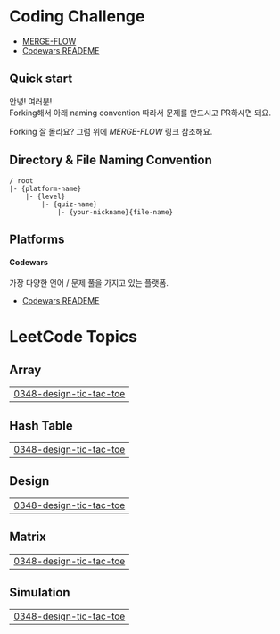 # Coding Challenge

* [MERGE-FLOW](docs/MERGE-FLOW.md)
* [Codewars READEME](codewars/README.md)

## Quick start

안녕! 여러분!  
Forking해서 아래 naming convention 따라서 문제를 만드시고 PR하시면 돼요.

Forking 잘 몰라요? 그럼 위에 *MERGE-FLOW* 링크 참조해요.


## Directory & File Naming Convention

```
/ root
|- {platform-name}
    |- {level}
        |- {quiz-name}
            |- {your-nickname}{file-name}
```

## Platforms

#### Codewars
가장 다양한 언어 / 문제 풀을 가지고 있는 플랫폼.
* [Codewars READEME](codewars/README.md)

<!---LeetCode Topics Start-->
# LeetCode Topics
## Array
|  |
| ------- |
| [0348-design-tic-tac-toe](https://github.com/jmp7786/algorithm/tree/master/0348-design-tic-tac-toe) |
## Hash Table
|  |
| ------- |
| [0348-design-tic-tac-toe](https://github.com/jmp7786/algorithm/tree/master/0348-design-tic-tac-toe) |
## Design
|  |
| ------- |
| [0348-design-tic-tac-toe](https://github.com/jmp7786/algorithm/tree/master/0348-design-tic-tac-toe) |
## Matrix
|  |
| ------- |
| [0348-design-tic-tac-toe](https://github.com/jmp7786/algorithm/tree/master/0348-design-tic-tac-toe) |
## Simulation
|  |
| ------- |
| [0348-design-tic-tac-toe](https://github.com/jmp7786/algorithm/tree/master/0348-design-tic-tac-toe) |
<!---LeetCode Topics End-->